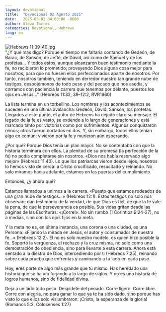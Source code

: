 ```yaml
---
layout: devotional
title:  "Devocional 02 Agosto 2025"
date:   2025-08-02 04:00:00 -0600
author: Steve Torres
categories: Devotional, Hebrews
lang: en
---
```

<img src="https://sitemedia.esteeb.com/file/esteebcomsitemedia/devotional_images/Hebrews/ES-Heb-11_39-40.jpg?raw=true" alt="Hebrews 11:39-40.jpg" style="max-width: 100%; height: auto;">

<div class="scripture">
  "¿Y qué más digo? Porque el tiempo me faltaría contando de Gedeón, de Barac, de Sansón, de Jefté, de David, así como de Samuel y de los profetas... Y todos estos, aunque alcanzaron buen testimonio mediante la fe, no recibieron lo prometido; proveyendo Dios alguna cosa mejor para nosotros, para que no fuesen ellos perfeccionados aparte de nosotros. Por tanto, nosotros también, teniendo en derredor nuestro tan grande nube de testigos, despojémonos de todo peso y del pecado que nos asedia, y corramos con paciencia la carrera que tenemos por delante, puestos los ojos en Jesús..." (Hebreos 11:32, 39–12:2, RVR1960)
</div>

La lista termina en un torbellino. Los nombres y los acontecimientos se suceden en una última avalancha: Gedeón, David, Sansón, los profetas. Llegados a este punto, el autor de Hebreos ha dejado claro su mensaje. El legado de la fe es vasto, se extiende a lo largo de generaciones y está marcado tanto por victorias como por sufrimientos. Algunos conquistaron reinos; otros fueron cortados en dos. Y, sin embargo, todos ellos tenían algo en común: vivieron por la fe y murieron aún esperando.

¿Por qué? Porque Dios tenía un plan mayor. No se contentaba con que la historia terminara con ellos. La plenitud de su promesa (la perfección de la fe) no podía completarse sin nosotros. «Dios nos había reservado algo mejor» (Hebreos 11:40). Lo que los patriarcas vieron desde lejos, nosotros lo hemos visto de cerca: a Cristo crucificado, resucitado y reinando. No solo miramos hacia adelante, estamos en las puertas del cumplimiento.

Entonces, ¿y ahora qué?

Estamos llamados a unirnos a la carrera. «Puesto que estamos rodeados de una gran nube de testigos...» (Hebreos 12:1). Estos testigos no solo nos observan; dan testimonio de la verdad, de que Dios es fiel, de que la fe vale la pena, de que la perseverancia es posible. Sus vidas gritan desde las páginas de las Escrituras: «¡Corre!». No sin rumbo (1 Corintios 9:24-27), no a medias, sino con los ojos fijos en la meta.

Y la meta no es, en última instancia, una corona o una ciudad, es una Persona. «Fijando la mirada en Jesús, el autor y consumador de nuestra fe...» (Hebreos 12:2). Él no es solo nuestro modelo, es quien hizo posible la fe. Soportó la vergüenza, el rechazo y la cruz misma, no solo como una demostración de obediencia, sino para llevarte a esta carrera. Ahora está sentado a la diestra de Dios, intercediendo por ti (Hebreos 7:25), reinando sobre cada prueba que enfrentas y caminando a tu lado en cada paso.

Hoy, eres parte de algo más grande que tú mismo. Has heredado una historia que se ha ido forjando a lo largo de siglos. Y no es una historia de logros humanos, sino de fidelidad divina.

Deja a un lado todo peso. Despídete del pecado. Corre ligero. Corre libre. Corre con alegría, no para ganar lo que ya te ha sido dado, sino porque has visto lo que ellos solo vislumbraron: ¡Cristo, la esperanza de la gloria! (Romanos 5:2, Colosenses 1:27)